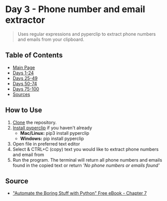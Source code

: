 # Day 3 - Phone number and email extractor
> Uses regular expressions and pyperclip to extract phone numbers and emails from your clipboard.

## Table of Contents
- [Main Page](https://github.com/amyjtech/100DaysPython)
- [Days 1-24](https://github.com/amyjtech/100DaysPython/tree/main/days1-24)
- [Days 25-49](https://github.com/amyjtech/100DaysPython/tree/main/days25-49)
- [Days 50-74](https://github.com/amyjtech/100DaysPython/tree/main/days50-74)
- [Days 75-100](https://github.com/amyjtech/100DaysPython/tree/main/days75-100)
- [Sources](https://github.com/amyjtech/100DaysPython#sources)

## How to Use
1. [Clone](https://docs.github.com/en/github/creating-cloning-and-archiving-repositories/cloning-a-repository-from-github/cloning-a-repository) the repository.
2. [Install pyperclip](https://pypi.org/project/pyperclip/) if you haven't already
    - **Mac/Linux:** pip3 install pyperclip
    - **Windows:** pip install pyperclip
3. Open file in preferred text editor
4. Select & CTRL+C (copy) text you would like to extract phone numbers and email from
5. Run the program. The terminal will return all phone numbers and emails found in the copied text or return *'No phone numbers or emails found'*

## Source
- ["Automate the Boring Stuff with Python" Free eBook - Chapter 7](https://automatetheboringstuff.com/2e/chapter7/)